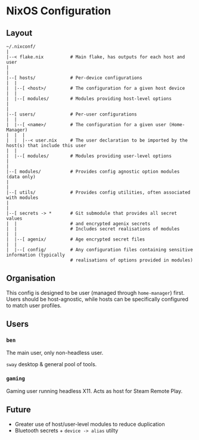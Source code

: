 # NixOS Configuration

## Layout

```
~/.nixconf/
|
|--< flake.nix          # Main flake, has outputs for each host and user
|
|
|--[ hosts/             # Per-device configurations
|  |
|  |--[ <host>/         # The configuration for a given host device
|  |
|  |--[ modules/        # Modules providing host-level options
|
|
|--[ users/             # Per-user configurations
|  |
|  |--[ <name>/         # The configuration for a given user (Home-Manager)
|  |  |
|  |  |--< user.nix     # The user declaration to be imported by the host(s) that include this user
|  |
|  |--[ modules/        # Modules providing user-level options
|
|
|--[ modules/           # Provides config agnostic option modules (data only)
|
|
|--[ utils/             # Provides config utilities, often associated with modules
|
|
|--[ secrets -> *       # Git submodule that provides all secret values
|  |                    # and encrypted agenix secrets
|  |                    # Includes secret realisations of modules
|  |
|  |--[ agenix/         # Age encrypted secret files
|  |
|  |--[ config/         # Any configuration files containing sensitive information (typically
                        # realisations of options provided in modules)
```


## Organisation

This config is designed to be user (managed through `home-manager`) first.
Users should be host-agnostic, while hosts can be specifically configured to match user profiles.


## Users

### `ben`

The main user, only non-headless user.

`sway` desktop & general pool of tools.


### `gaming`

Gaming user running headless X11. Acts as host for Steam Remote Play.



## Future

- Greater use of host/user-level modules to reduce duplication
- Bluetooth secrets + `device -> alias` utilty
